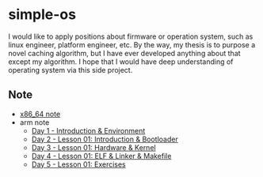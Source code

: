 # simple-os

I would like to apply positions about firmware or operation system, such as linux engineer, platform engineer, etc. By the way, my thesis is to purpose a novel caching algorithm, but I have ever developed anything about that except my algorithm. I hope that I would have deep understanding of operating system via this side project.

## Note
* [x86_64 note](https://hackmd.io/EtfP0b3nQD6VP_Tb8JBx8w)
* arm note
    * [Day 1 - Introduction & Environment](https://hackmd.io/@mO7Ra9keSqOrqyP_Nknkxw/rJSnaNxfS)
    * [Day 2 - Lesson 01: Introduction & Bootloader](https://hackmd.io/@mO7Ra9keSqOrqyP_Nknkxw/SkCUYmuMH)
    * [Day 3 - Lesson 01: Hardware & Kernel](https://hackmd.io/@mO7Ra9keSqOrqyP_Nknkxw/rJfmd2YfH)
    * [Day 4 - Lesson 01: ELF & Linker & Makefile](https://hackmd.io/@mO7Ra9keSqOrqyP_Nknkxw/HJIAwnFMH)
    * [Day 5 - Lesson 01: Exercises](https://hackmd.io/@mO7Ra9keSqOrqyP_Nknkxw/rkKiXRpfB)
